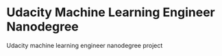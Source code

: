 # Udacity Machine Learning Engineer Nanodegree
Udacity machine learning engineer nanodegree project

